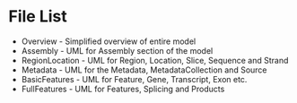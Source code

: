# File List

* Overview - Simplified overview of entire model
* Assembly - UML for Assembly section of the model
* RegionLocation - UML for Region, Location, Slice, Sequence and Strand
* Metadata - UML for the Metadata, MetadataCollection and Source
* BasicFeatures - UML for Feature, Gene, Transcript, Exon etc.
* FullFeatures - UML for Features, Splicing and Products
